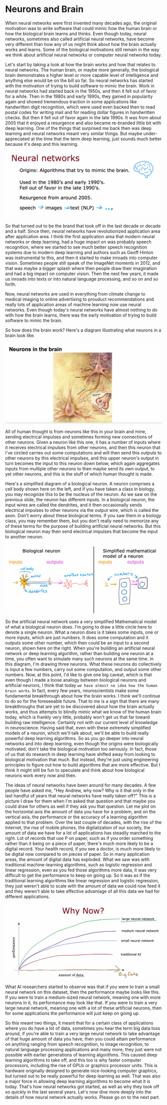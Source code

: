 # Neurons and Brain

When neural networks were first invented many decades ago, the original motivation was to write software that could mimic how the human brain or how the biological brain learns and thinks. Even though today, neural networks, sometimes also called artificial neural networks, have become very different than how any of us might think about how the brain actually works and learns. Some of the biological motivations still remain in the way we think about artificial neural networks or computer neural networks today. 

Let's start by taking a look at how the brain works and how that relates to neural networks. The human brain, or maybe more generally, the biological brain demonstrates a higher level or more capable level of intelligence and anything else would be on the bill so far. So neural networks has started with the motivation of trying to build software to mimic the brain. Work in neural networks had started back in the 1950s, and then it fell out of favor for a while. Then in the 1980s and early 1990s, they gained in popularity again and showed tremendous traction in some applications like handwritten digit recognition, which were used even backed then to read postal codes for writing mail and for reading dollar figures in handwritten checks. But then it fell out of favor again in the late 1990s. It was from about 2005 that it enjoyed a resurgence and also became re-branded little bit with deep learning. One of the things that surprised me back then was deep learning and neural networks meant very similar things. But maybe under-appreciated at the time that the term deep learning, just sounds much better because it's deep and this learning. 

![NB (1)](./../../Assets/Algorithms/NNI/NB%20(1).png)

So that turned out to be the brand that took off in the last decade or decade and a half. Since then, neural networks have revolutionized application area after application area. I think the first application area that modern neural networks or deep learning, had a huge impact on was probably speech recognition, where we started to see much better speech recognition systems due to modern deep learning and authors such as Geoff Hinton was instrumental to this, and then it started to make inroads into computer vision. Sometimes people still speak of the ImageNet moments in 2012, and that was maybe a bigger splash where then people draw their imagination and had a big impact on computer vision. Then the next few years, it made us inroads into texts or into natural language processing, and so on and so forth. 

Now, neural networks are used in everything from climate change to medical imaging to online advertising to prouduct recommendations and really lots of application areas of machine learning now use neural networks. Even though today's neural networks have almost nothing to do with how the brain learns, there was the early motivation of trying to build software to mimic the brain. 

So how does the brain work? Here's a diagram illustrating what neurons in a brain look like. 

![NB (2)](./../../Assets/Algorithms/NNI/NB%20(2).png)

All of human thought is from neurons like this in your brain and mine, sending electrical impulses and sometimes forming new connections of other neurons. Given a neuron like this one, it has a number of inputs where it receives electrical impulses from other neurons, and then this neuron that I've circled carries out some computations and will then send this outputs to other neurons by this electrical impulses, and this upper neuron's output in turn becomes the input to this neuron down below, which again aggregates inputs from multiple other neurons to then maybe send its own output, to yet other neurons, and this is the stuff of which human thought is made. 

Here's a simplified diagram of a biological neuron. A neuron comprises a cell body shown here on the left, and if you have taken a class in biology, you may recognize this to be the nucleus of the neuron. As we saw on the previous slide, the neuron has different inputs. In a biological neuron, the input wires are called the dendrites, and it then occasionally sends electrical impulses to other neurons via the output wire, which is called the axon. Don't worry about these biological terms. If you saw them in a biology class, you may remember them, but you don't really need to memorize any of these terms for the purpose of building artificial neural networks. But this biological neuron may then send electrical impulses that become the input to another neuron. 

![NB (3)](./../../Assets/Algorithms/NNI/NB%20(3).png)

So the artificial neural network uses a very simplified Mathematical model of what a biological neuron does. I'm going to draw a little circle here to denote a single neuron. What a neuron does is it takes some inputs, one or more inputs, which are just numbers. It does some computation and it outputs some other number, which then could be an input to a second neuron, shown here on the right. When you're building an artificial neural network or deep learning algorithm, rather than building one neuron at a time, you often want to simulate many such neurons at the same time. In this diagram, I'm drawing three neurons. What these neurons do collectively is input a few numbers, carry out some computation, and output some other numbers. Now, at this point, I'd like to give one big caveat, which is that even though I made a loose analogy between biological neurons and artificial neurons, I think that today `we have almost no idea how the human brain works`. In fact, every few years, neuroscientists make some fundamental breakthrough about how the brain works. I think we'll continue to do so for the foreseeable future. That to me is a sign that there are many breakthroughs that are yet to be discovered about how the brain actually works, and thus attempts to blindly mimic what we know of the human brain today, which is frankly very little, probably won't get us that far toward building raw intelligence. Certainly not with our current level of knowledge in neuroscience. Having said that, even with these extremely simplified models of a neuron, which we'll talk about, we'll be able to build really powerful deep learning algorithms. So as you go deeper into neural networks and into deep learning, even though the origins were biologically motivated, don't take the biological motivation too seriously. In fact, those of us that do research in deep learning have shifted away from looking to biological motivation that much. But instead, they're just using engineering principles to figure out how to build algorithms that are more effective. But I think it might still be fun to speculate and think about how biological neurons work every now and then. 

The ideas of neural networks have been around for many decades. A few people have asked me, "Hey Andrew, why now? Why is it that only in the last handful of years that neural networks have really taken off?" This is a picture I draw for them when I'm asked that question and that maybe you could draw for others as well if they ask you that question. Let me plot on the horizontal axis the amount of data you have for a problem, and on the vertical axis, the performance or the accuracy of a learning algorithm applied to that problem. Over the last couple of decades, with the rise of the Internet, the rise of mobile phones, the digitalization of our society, the amount of data we have for a lot of applications has steadily marched to the right. Lot of records that use P on paper, such as if you order something rather than it being on a piece of paper, there's much more likely to be a digital record. Your health record, if you see a doctor, is much more likely to be digital now compared to on pieces of paper. So in many application areas, the amount of digital data has exploded. What we saw was with traditional machine-learning algorithms, such as logistic regression and linear regression, even as you fed those algorithms more data, it was very difficult to get the performance to keep on going up. So it was as if the traditional learning algorithms like linear regression and logistic regression, they just weren't able to scale with the amount of data we could now feed it and they weren't able to take effective advantage of all this data we had for different applications. 

![NB (4)](./../../Assets/Algorithms/NNI/NB%20(4).png)

What AI researchers started to observe was that if you were to train a small neural network on this dataset, then the performance maybe looks like this. If you were to train a medium-sized neural network, meaning one with more neurons in it, its performance may look like that. If you were to train a very large neural network, meaning one with a lot of these artificial neurons, then for some applications the performance will just keep on going up. 

So this meant two things, it meant that for a certain class of applications where you do have a lot of data, sometimes you hear the term big data toss around, if you're able to train a very large neural network to take advantage of that huge amount of data you have, then you could attain performance on anything ranging from speech recognition, to image recognition, to natural language processing applications and many more, they just were not possible with earlier generations of learning algorithms. This caused deep learning algorithms to take off, and this too is why faster computer processors, including the rise of GPUs or graphics processor units. This is hardware originally designed to generate nice-looking computer graphics, but turned out to be really powerful for deep learning as well. That was also a major force in allowing deep learning algorithms to become what it is today. That's how neural networks got started, as well as why they took off so quickly in the last several years. Let's now dive more deeply into the details of how neural network actually works. Please go on to the next part.
